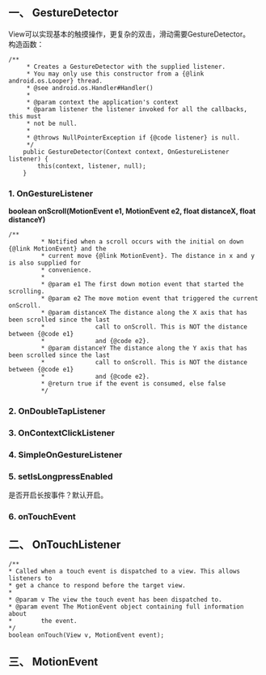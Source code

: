 
## 一、 GestureDetector
View可以实现基本的触摸操作，更复杂的双击，滑动需要GestureDetector。  
构造函数：   
```
/**
     * Creates a GestureDetector with the supplied listener.
     * You may only use this constructor from a {@link android.os.Looper} thread.
     * @see android.os.Handler#Handler()
     *
     * @param context the application's context
     * @param listener the listener invoked for all the callbacks, this must
     * not be null.
     *
     * @throws NullPointerException if {@code listener} is null.
     */
    public GestureDetector(Context context, OnGestureListener listener) {
        this(context, listener, null);
    }
```
### 1. OnGestureListener
**boolean onScroll(MotionEvent e1, MotionEvent e2, float distanceX, float distanceY)**  
```
/**
         * Notified when a scroll occurs with the initial on down {@link MotionEvent} and the
         * current move {@link MotionEvent}. The distance in x and y is also supplied for
         * convenience.
         *
         * @param e1 The first down motion event that started the scrolling.
         * @param e2 The move motion event that triggered the current onScroll.
         * @param distanceX The distance along the X axis that has been scrolled since the last
         *              call to onScroll. This is NOT the distance between {@code e1}
         *              and {@code e2}.
         * @param distanceY The distance along the Y axis that has been scrolled since the last
         *              call to onScroll. This is NOT the distance between {@code e1}
         *              and {@code e2}.
         * @return true if the event is consumed, else false
         */
```
### 2. OnDoubleTapListener
### 3. OnContextClickListener
### 4. SimpleOnGestureListener
### 5. setIsLongpressEnabled  
是否开启长按事件？默认开启。  
### 6. onTouchEvent

## 二、 OnTouchListener
```
/**
* Called when a touch event is dispatched to a view. This allows listeners to
* get a chance to respond before the target view.
*
* @param v The view the touch event has been dispatched to.
* @param event The MotionEvent object containing full information about
*        the event.
*/
boolean onTouch(View v, MotionEvent event);
```
## 三、 MotionEvent
